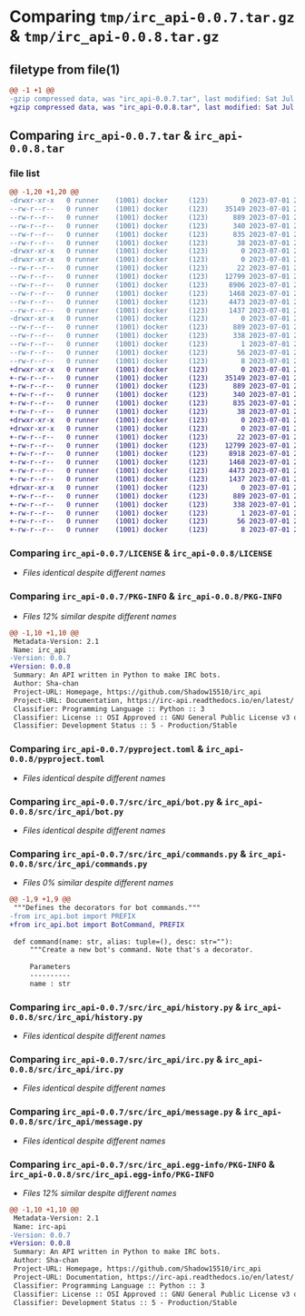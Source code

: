 # Comparing `tmp/irc_api-0.0.7.tar.gz` & `tmp/irc_api-0.0.8.tar.gz`

## filetype from file(1)

```diff
@@ -1 +1 @@
-gzip compressed data, was "irc_api-0.0.7.tar", last modified: Sat Jul  1 20:02:55 2023, max compression
+gzip compressed data, was "irc_api-0.0.8.tar", last modified: Sat Jul  1 20:07:34 2023, max compression
```

## Comparing `irc_api-0.0.7.tar` & `irc_api-0.0.8.tar`

### file list

```diff
@@ -1,20 +1,20 @@
-drwxr-xr-x   0 runner    (1001) docker     (123)        0 2023-07-01 20:02:55.955528 irc_api-0.0.7/
--rw-r--r--   0 runner    (1001) docker     (123)    35149 2023-07-01 20:02:46.000000 irc_api-0.0.7/LICENSE
--rw-r--r--   0 runner    (1001) docker     (123)      889 2023-07-01 20:02:55.955528 irc_api-0.0.7/PKG-INFO
--rw-r--r--   0 runner    (1001) docker     (123)      340 2023-07-01 20:02:46.000000 irc_api-0.0.7/README.md
--rw-r--r--   0 runner    (1001) docker     (123)      835 2023-07-01 20:02:46.000000 irc_api-0.0.7/pyproject.toml
--rw-r--r--   0 runner    (1001) docker     (123)       38 2023-07-01 20:02:55.955528 irc_api-0.0.7/setup.cfg
-drwxr-xr-x   0 runner    (1001) docker     (123)        0 2023-07-01 20:02:55.955528 irc_api-0.0.7/src/
-drwxr-xr-x   0 runner    (1001) docker     (123)        0 2023-07-01 20:02:55.955528 irc_api-0.0.7/src/irc_api/
--rw-r--r--   0 runner    (1001) docker     (123)       22 2023-07-01 20:02:46.000000 irc_api-0.0.7/src/irc_api/__init__.py
--rw-r--r--   0 runner    (1001) docker     (123)    12799 2023-07-01 20:02:46.000000 irc_api-0.0.7/src/irc_api/bot.py
--rw-r--r--   0 runner    (1001) docker     (123)     8906 2023-07-01 20:02:46.000000 irc_api-0.0.7/src/irc_api/commands.py
--rw-r--r--   0 runner    (1001) docker     (123)     1468 2023-07-01 20:02:46.000000 irc_api-0.0.7/src/irc_api/history.py
--rw-r--r--   0 runner    (1001) docker     (123)     4473 2023-07-01 20:02:46.000000 irc_api-0.0.7/src/irc_api/irc.py
--rw-r--r--   0 runner    (1001) docker     (123)     1437 2023-07-01 20:02:46.000000 irc_api-0.0.7/src/irc_api/message.py
-drwxr-xr-x   0 runner    (1001) docker     (123)        0 2023-07-01 20:02:55.955528 irc_api-0.0.7/src/irc_api.egg-info/
--rw-r--r--   0 runner    (1001) docker     (123)      889 2023-07-01 20:02:55.000000 irc_api-0.0.7/src/irc_api.egg-info/PKG-INFO
--rw-r--r--   0 runner    (1001) docker     (123)      338 2023-07-01 20:02:55.000000 irc_api-0.0.7/src/irc_api.egg-info/SOURCES.txt
--rw-r--r--   0 runner    (1001) docker     (123)        1 2023-07-01 20:02:55.000000 irc_api-0.0.7/src/irc_api.egg-info/dependency_links.txt
--rw-r--r--   0 runner    (1001) docker     (123)       56 2023-07-01 20:02:55.000000 irc_api-0.0.7/src/irc_api.egg-info/requires.txt
--rw-r--r--   0 runner    (1001) docker     (123)        8 2023-07-01 20:02:55.000000 irc_api-0.0.7/src/irc_api.egg-info/top_level.txt
+drwxr-xr-x   0 runner    (1001) docker     (123)        0 2023-07-01 20:07:34.248079 irc_api-0.0.8/
+-rw-r--r--   0 runner    (1001) docker     (123)    35149 2023-07-01 20:07:21.000000 irc_api-0.0.8/LICENSE
+-rw-r--r--   0 runner    (1001) docker     (123)      889 2023-07-01 20:07:34.248079 irc_api-0.0.8/PKG-INFO
+-rw-r--r--   0 runner    (1001) docker     (123)      340 2023-07-01 20:07:21.000000 irc_api-0.0.8/README.md
+-rw-r--r--   0 runner    (1001) docker     (123)      835 2023-07-01 20:07:21.000000 irc_api-0.0.8/pyproject.toml
+-rw-r--r--   0 runner    (1001) docker     (123)       38 2023-07-01 20:07:34.248079 irc_api-0.0.8/setup.cfg
+drwxr-xr-x   0 runner    (1001) docker     (123)        0 2023-07-01 20:07:34.244079 irc_api-0.0.8/src/
+drwxr-xr-x   0 runner    (1001) docker     (123)        0 2023-07-01 20:07:34.248079 irc_api-0.0.8/src/irc_api/
+-rw-r--r--   0 runner    (1001) docker     (123)       22 2023-07-01 20:07:21.000000 irc_api-0.0.8/src/irc_api/__init__.py
+-rw-r--r--   0 runner    (1001) docker     (123)    12799 2023-07-01 20:07:21.000000 irc_api-0.0.8/src/irc_api/bot.py
+-rw-r--r--   0 runner    (1001) docker     (123)     8918 2023-07-01 20:07:21.000000 irc_api-0.0.8/src/irc_api/commands.py
+-rw-r--r--   0 runner    (1001) docker     (123)     1468 2023-07-01 20:07:21.000000 irc_api-0.0.8/src/irc_api/history.py
+-rw-r--r--   0 runner    (1001) docker     (123)     4473 2023-07-01 20:07:21.000000 irc_api-0.0.8/src/irc_api/irc.py
+-rw-r--r--   0 runner    (1001) docker     (123)     1437 2023-07-01 20:07:21.000000 irc_api-0.0.8/src/irc_api/message.py
+drwxr-xr-x   0 runner    (1001) docker     (123)        0 2023-07-01 20:07:34.248079 irc_api-0.0.8/src/irc_api.egg-info/
+-rw-r--r--   0 runner    (1001) docker     (123)      889 2023-07-01 20:07:34.000000 irc_api-0.0.8/src/irc_api.egg-info/PKG-INFO
+-rw-r--r--   0 runner    (1001) docker     (123)      338 2023-07-01 20:07:34.000000 irc_api-0.0.8/src/irc_api.egg-info/SOURCES.txt
+-rw-r--r--   0 runner    (1001) docker     (123)        1 2023-07-01 20:07:34.000000 irc_api-0.0.8/src/irc_api.egg-info/dependency_links.txt
+-rw-r--r--   0 runner    (1001) docker     (123)       56 2023-07-01 20:07:34.000000 irc_api-0.0.8/src/irc_api.egg-info/requires.txt
+-rw-r--r--   0 runner    (1001) docker     (123)        8 2023-07-01 20:07:34.000000 irc_api-0.0.8/src/irc_api.egg-info/top_level.txt
```

### Comparing `irc_api-0.0.7/LICENSE` & `irc_api-0.0.8/LICENSE`

 * *Files identical despite different names*

### Comparing `irc_api-0.0.7/PKG-INFO` & `irc_api-0.0.8/PKG-INFO`

 * *Files 12% similar despite different names*

```diff
@@ -1,10 +1,10 @@
 Metadata-Version: 2.1
 Name: irc_api
-Version: 0.0.7
+Version: 0.0.8
 Summary: An API written in Python to make IRC bots.
 Author: Sha-chan
 Project-URL: Homepage, https://github.com/Shadow15510/irc_api
 Project-URL: Documentation, https://irc-api.readthedocs.io/en/latest/
 Classifier: Programming Language :: Python :: 3
 Classifier: License :: OSI Approved :: GNU General Public License v3 or later (GPLv3+)
 Classifier: Development Status :: 5 - Production/Stable
```

### Comparing `irc_api-0.0.7/pyproject.toml` & `irc_api-0.0.8/pyproject.toml`

 * *Files identical despite different names*

### Comparing `irc_api-0.0.7/src/irc_api/bot.py` & `irc_api-0.0.8/src/irc_api/bot.py`

 * *Files identical despite different names*

### Comparing `irc_api-0.0.7/src/irc_api/commands.py` & `irc_api-0.0.8/src/irc_api/commands.py`

 * *Files 0% similar despite different names*

```diff
@@ -1,9 +1,9 @@
 """Defines the decorators for bot commands."""
-from irc_api.bot import PREFIX
+from irc_api.bot import BotCommand, PREFIX
 
 def command(name: str, alias: tuple=(), desc: str=""):
     """Create a new bot's command. Note that's a decorator.
     
     Parameters
     ----------
     name : str
```

### Comparing `irc_api-0.0.7/src/irc_api/history.py` & `irc_api-0.0.8/src/irc_api/history.py`

 * *Files identical despite different names*

### Comparing `irc_api-0.0.7/src/irc_api/irc.py` & `irc_api-0.0.8/src/irc_api/irc.py`

 * *Files identical despite different names*

### Comparing `irc_api-0.0.7/src/irc_api/message.py` & `irc_api-0.0.8/src/irc_api/message.py`

 * *Files identical despite different names*

### Comparing `irc_api-0.0.7/src/irc_api.egg-info/PKG-INFO` & `irc_api-0.0.8/src/irc_api.egg-info/PKG-INFO`

 * *Files 12% similar despite different names*

```diff
@@ -1,10 +1,10 @@
 Metadata-Version: 2.1
 Name: irc-api
-Version: 0.0.7
+Version: 0.0.8
 Summary: An API written in Python to make IRC bots.
 Author: Sha-chan
 Project-URL: Homepage, https://github.com/Shadow15510/irc_api
 Project-URL: Documentation, https://irc-api.readthedocs.io/en/latest/
 Classifier: Programming Language :: Python :: 3
 Classifier: License :: OSI Approved :: GNU General Public License v3 or later (GPLv3+)
 Classifier: Development Status :: 5 - Production/Stable
```

